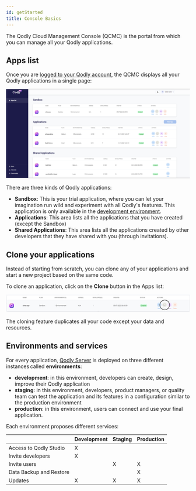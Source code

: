 ```yaml
---
id: getStarted
title: Console Basics
---
```


The Qodly Cloud Management Console (QCMC) is the portal from which you can manage all your Qodly applications. 

## Apps list

Once you are [logged to your Qodly account](../concepts/quickstart.md), the QCMC displays all your Qodly applications in a single page:

![console](img/console.png)

There are three kinds of Qodly applications:

- **Sandbox**: This is your trial application, where you can let your imagination run wild and experiment with all Qodly's features. This application is only available in the [development environment](../concepts/platform.md#environments-and-services). 
- **Applications**: This area lists all the applications that you have created (except the Sandbox)
- **Shared Applications**: This area lists all the applications created by other developers that they have shared with you (through invitations).
 

## Clone your applications

Instead of starting from scratch, you can clone any of your applications and start a new project based on the same code. 

To clone an application, click on the **Clone** button in the Apps list:

![clone](img/clone.png)

The cloning feature duplicates all your code except your data and resources. 


## Environments and services

For every application, [Qodly Server](../concepts/platform.md#qodly-server) is deployed on three different instances called **environments**: 

- **development**: in this environment, developers can create, design, improve their Qodly application
- **staging**: in this environment, developers, product managers, or quality team can test the application and its features in a configuration similar to the production environment
- **production**: in this environment, users can connect and use your final application. 

Each environment proposes different services:

||Development|Staging|Production|
|---|---|---|---|
|Access to Qodly Studio|X|||
|Invite developers|X|||
|Invite users||X|X|
|Data Backup and Restore|||X|
|Updates|X|X|X|